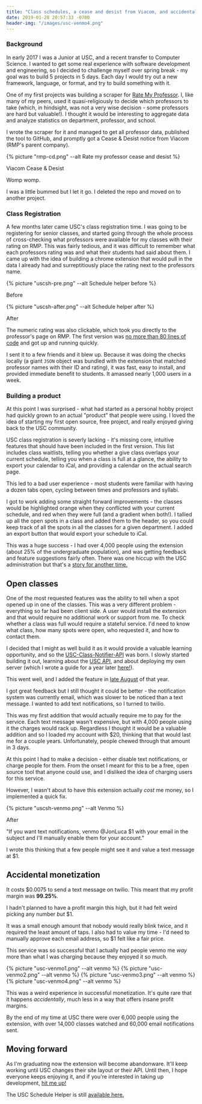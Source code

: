 ```yaml
---
title: "Class schedules, a cease and desist from Viacom, and accidental monetization"
date: 2019-01-28 20:57:33 -0700
header-img: "/images/usc-venmo4.png"
---
```

### Background 

In early 2017 I was a Junior at USC, and a recent transfer to Computer Science. I wanted to get some real experience  with software development and engineering, so I decided to challenge myself over spring break - my goal was to build 5 projects in 5 days. Each day I would try out a new framework, language, or format, and try to build something with it.

One of my first projects was building a scraper for [Rate My Professor](http://ratemyprofessor.com). I, like many of my peers, used it quasi-religiously to decide which professors to take (which, in hindsight, was not a very wise decision - some professors are hard but valuable!). I thought it would be interesting to aggregate data and analyze statistics on department, professor, and school. 

I wrote the scraper for it and managed to get all professor data, published the tool to GitHub, and promptly got a Cease & Desist notice from Viacom (RMP's parent company). 

{% picture "rmp-cd.png" --alt Rate my professor cease and desist %}
<p class="footnote">Viacom Cease & Desist</p>

Womp womp. 

I was a little bummed but I let it go. I deleted the repo and moved on to another project. 

### Class Registration

A few months later came USC's class registration time. I was going to be registering for senior classes, and started going through the whole process of cross-checking what professors were available for my classes with their rating on RMP. This was fairly tedious, and it was difficult to remember what each professors rating was and what their students had said about them. I came up with the idea of building a chrome extension that would pull in the data I already had and surreptitiously place the rating next to the professors name. 

{% picture "uscsh-pre.png" --alt Schedule helper before %}
<p class="footnote">Before</p>

{% picture "uscsh-after.png" --alt Schedule helper after %}
<p class="footnote">After</p>

The numeric rating was also clickable, which took you directly to the professor's page on RMP. The first version was [no more than 80 lines of code](https://github.com/jonluca/USC-Schedule-Helper/tree/7c5674ebe564cf827d6186b1a35bcc4042a90e5e) and got up and running quickly. 

I sent it to a few friends and it blew up. Because it was doing the checks locally (a giant `JSON` object was bundled with the extension that matched professor names with their ID and rating), it was fast, easy to install, and provided immediate benefit to students. It amassed nearly 1,000 users in a week. 

### Building a product

At this point I was surprised - what had started as a personal hobby project had quickly grown to an actual "product" that people were using. I loved the idea of starting my first open source, free project, and really enjoyed giving back to the USC community. 

USC class registration is severly lacking - it's missing core, intuitive features that should have been included in the first version. This list includes class waitlists, telling you whether a give class overlaps your current schedule, telling you when a class is full at a glance, the ability to export your calendar to iCal, and providing a calendar on the actual search page. 

This led to a bad user experience - most students were familiar with having a dozen tabs open, cycling between times and professors and syllabi. 

I got to work adding some straight forward improvements - the classes would be highlighted orange when they conflicted with your current schedule, and red when they were full (and a gradient when both!). I tallied up all the open spots in a class and added them to the header, so you could keep track of all the spots in all the classes for a given department. I added an export button that would export your schedule to iCal. 

This was a huge success - I had over 4,000 people using the extension (about 25% of the undergraduate population), and was getting feedback and feature suggestions fairly often. There was one hiccup with the USC administration but that's a [story for another time.](https://github.com/jonluca/USC-Schedule-Helper/commit/fdc414ab9ffc5f25df857e5be42cc13701bde283#diff-35c80558883c32ba23c8363ca2b3c422R14)

## Open classes

One of the most requested features was the ability to tell when a spot opened up in one of the classes. This was a very different problem - everything so far had been client side. A user would install the extension and that would require no additional work or support from me. To check whether a class was full would require a stateful service. I'd need to know what class, how many spots were open, who requested it, and how to contact them. 

I decided that I might as well build it as it would provide a valuable learning opportunity, and so the [USC-Class-Notifier-API](https://github.com/jonluca/USC-Class-Notifier-API) was born. I slowly started building it out, learning about the [USC API](https://web-app.usc.edu/web/soc/docs/html/), and about deploying my own server (which I wrote a guide for a year later [here!](https://github.com/scopeusc/scope-s18/tree/master/lesson-6)).

This went well, and I added the feature in [late August](https://github.com/jonluca/USC-Schedule-Helper/commit/b77a749c4f67543a3e7d12c6412f5b07936e1200) of that year. 

I got great feedback but I still thought it could be better - the notification system was currently email, which was slower to be noticed than a text message. I wanted to add text notifications, so I turned to twilio. 

This was my first addition that would actually require me to pay for the service. Each text message wasn't expensive, but with 4,000 people using it the charges would rack up. Regardless I thought it would be a valuable addition and so I loaded my account with $20, thinking that that would last me for a couple years. Unfortunately, people chewed through that amount in 3 days.

At this point I had to make a decision - either disable text notifications, or charge people for them. From the onset I meant for this to be a free, open source tool that anyone could use, and I disliked the idea of charging users for this service. 

However, I wasn't about to have this extension actually *cost* me money, so I implemented a quick fix. 

{% picture "uscsh-venmo.png" --alt Venmo %}
<p class="footnote">After</p>

"If you want text notifications, venmo @JonLuca $1 with your email in the subject and I'll manually enable them for your account."

I wrote this thinking that a few people might see it and value a text message at $1. 

## Accidental monetization

It costs $0.0075 to send a text message on twilio. This meant that my profit margin was **99.25%**.

I hadn't planned to have a profit margin this high, but it had felt weird picking any number *but* $1.

It was a small enough amount that nobody would really blink twice, and it required the least amount of taps. I also had to value my time - I'd need to manually approve each email address, so $1 felt like a fair price.

This service was so successful that I actually had people venmo me *way* more than what I was charging because they enjoyed it so much.

{% picture "usc-venmo1.png" --alt venmo %}
{% picture "usc-venmo2.png" --alt venmo %}
{% picture "usc-venmo3.png" --alt venmo %}
{% picture "usc-venmo4.png" --alt venmo %}

This was a weird experience in successful monetization. It's quite rare that it happens *accidentally*, much less in a way that offers insane profit margins.

By the end of my time at USC there were over 6,000 people using the extension, with over 14,000 classes watched and 60,000 email notifications sent.

## Moving forward

As I'm graduating now the extension will become abandonware. It'll keep working until USC changes their site layout or their API. Until then, I hope everyone keeps enjoying it, and if you're interested in taking up development, [hit me up!](https://blog.jonlu.ca/contact)


The USC Schedule Helper is still [available here.](https://chrome.google.com/webstore/detail/usc-schedule-helper/gchplemiinhmilinflepfpmjhmbfnlhk)